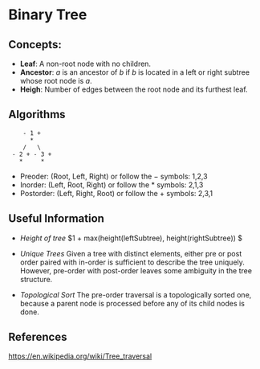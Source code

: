 # Binary Tree

## Concepts:

- **Leaf**: A non-root node with no children.
- **Ancestor**: $a$ is an ancestor of $b$ if $b$ is located in a left or right subtree whose root node is $a$.
- **Heigh**: Number of edges between the root node and its furthest leaf.

## Algorithms

```
    - 1 +
      *
    /   \
 - 2 + - 3 +
   *     *
```

- Preoder: (Root, Left, Right) or follow the $-$ symbols: 1,2,3
- Inorder: (Left, Root, Right) or follow the $*$ symbols: 2,1,3
- Postorder: (Left, Right, Root) or follow the $+$ symbols: 2,3,1

## Useful Information

- _Height of tree_
  $1 + max(height(leftSubtree), height(rightSubtree)) $

- _Unique Trees_
  Given a tree with distinct elements, either pre or post order paired with in-order is sufficient to describe the tree uniquely. However, pre-order with post-order leaves some ambiguity in the tree structure.

- _Topological Sort_
  The pre-order traversal is a topologically sorted one, because a parent node is processed before any of its child nodes is done.

## References

https://en.wikipedia.org/wiki/Tree_traversal
